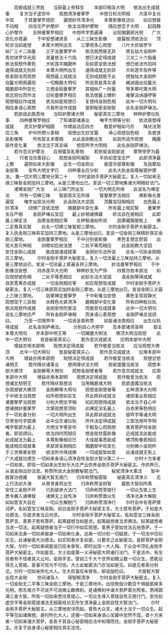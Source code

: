<!-- { "loadSidebar": true } -->
　　而彼成就三界胜　　当获最上帝释宝
　　本部印相及大明　　依法出生成就事
　　复次当于虚空中　　观想清净曼拏罗
　　中想日轮光明相　　大莲华复光中现
　　于其曼拏罗周匝　　遍想妙月清净光
　　本尊影像依法仪　　如应想彼不动相
　　四宝庄严护摩炉　　依法当用护摩物
　　随应想念于大明　　起寂静心护摩作
　　五种曼拏罗相应　　中想吽字悉遍满
　　出现羯磨部光明　　广大变化亦周遍
　　于中安想诸贤圣　　从三三昧生影像
　　彼最胜顶依法仪　　顶轮亦当如是想
　　本尊大明所出生　　三摩呬多心观想
　　八叶大优钵罗华　　纵广三十二指量
　　又于法曼拏罗中　　依法观想彼无异
　　想五钴大金刚杵　　青优钵罗华光现
　　其量依法十六指　　想已决定得成就
　　三叉二十六指量　　依法观想作黄色
　　大轮莲华羯磨杵　　及如意宝依法想
　　想已依法作加持　　速得成就无别异
　　本尊大明所出生　　速得成就无别异
　　大轮莲华及杵等　　依金刚法而观想
　　观想最上成就法　　无别成就胜于此
　　想独钴大金刚杵　　焰鬘光明周遍现
　　一切羯磨大明句　　所说皆是真实语
　　朅讷誐出焰鬘光　　羯磨部中所变化
　　又想金刚曼拏罗　　其相纵广一肘量
　　弩多唧吒等大明　　依忿怒仪而作法
　　日轮曼拏罗相应　　依法想最上幖帜
　　难拏没讷誐啰等　　观想相应作成就
　　依法如是观想已　　复想持金刚色相
　　此中一切大明句　　相应身语心观想
　　大智所说作成就　　是即秘密金刚智
　　此名金刚萨埵法。
　　若欲成此胜悉地　　当知护摩诸大明
　　秘密真实三摩地　　种种护摩仪轨事
　　四种曼拏罗相应　　了知诸部诸事业
　　唵字大明等分别　　依法观想得成就
　　息灾护摩炉相圆　　作增益法应四方
　　敬爱炉相如弓形　　降伏法用应三角
　　炉中所燃火善相　　观想出生妙甘露
　　谛心观想自色相　　及彼贤圣影像等
　　所有部主本尊相　　从此金刚教出生
　　如其所说作观想　　羯磨部作变化事
　　依法当于其舌端　　想现吽字大明相
　　此名金刚萨埵法。
　　若作息灾护摩法　　应用蜜及乳等物
　　若依智金刚部说　　摩贺带罗为最上
　　行者当住善寂心　　观想金刚阿阇梨
　　手执如意宝庄严　　此即清净最上教
　　遍照如来大影像　　出生一切金刚众
　　彼莲华部尊影像　　及迦摩焰金刚等
　　安布大明文字已　　四种事业应分别
　　此名大执金刚尊秘密护摩法。
集一切大明三摩地分第二十
　　尔时金刚手菩萨大秘密主。复入一切如来无缘三昧智金刚加持三摩地。从是三摩地出已。宣说一切三摩地集诸大明精妙法门。
　　诸佛金刚广大法　　从三昧门所出生
　　一切大明无所缘　　此说名为禅定法
　　所有一切佛三昧　　智部真实无所缘
　　智曼拏罗法相应　　佛影像光普遍现
　　唵字出现法光明　　此金刚法大坚固
　　顶戴宝冠相相应　　白色最上妙清净
　　四臂广目依法想　　羯磨部中变化事
　　所有最上相应智　　曼拏罗生庄严相
　　金刚萨埵众宝冠　　最上妙相诸佛藏
　　妙法自在彼相应　　此即最上禅定法
　　迦摩金刚相应等　　五种智通如所说
　　迦摩藏摄彼胜上　　佛二足尊真实智
　　此名一切佛三昧智部三摩地。
　　尔时金刚手菩萨大秘密主。复入执金刚三昧真实加持三摩地。从是三摩地出已。宣说一切金刚三昧精妙真实金刚三摩地。
　　金刚曼拏罗相应　　于中分别彼影像
　　黑色复想忿怒容　　出现大恶可怖相
　　四臂如应依法想　　二处平等而相应
　　此金刚教大坚固　　安住金刚心成就
　　能成就诸成就事　　金刚妙乐法所说
　　此名一切执金刚相应三摩地。
　　尔时金刚手菩萨大秘密主。复入一切法最上三昧加持三摩地。从是三摩地出已。宣说一切法最上普遍吉祥三摩地。
　　妙法曼拏罗相应　　于中影像当安想
　　持赤莲华大光明　　种种妙宝为严饰
　　四臂亦依本部法　　如应观想彼色相
　　二处平等悉相应　　此妙乐法大坚固
　　语金刚等得成就　　自悲愿等亦成就
　　一切金刚相应等　　如应观想皆成就
　　尔时金刚手菩萨大秘密主。复入一切三昧部真实加持金刚三摩地。从是三摩地出已。宣说金刚三叉最上三昧三摩地。
　　迦摩禅定曼拏罗　　于中影像当安想
　　黄色复现寂静光　　观想现于三目相
　　水精色光甚清净　　磨羯部中变化事
　　所有四种胜仪轨　　依法观想作成就
　　金刚安怛陀那法　　而能安住成就事
　　此中一切大明句　　说名三摩地庄严
　　所有金刚萨埵相　　而身语心善观想
　　金刚萨埵总说颂曰。
　　乃至一切境界中　　一切贤圣普称赞
　　如是诸法悉相应　　出生仪轨得成就
　　此名金刚萨埵法。
　　分别自心大明字　　及本部诸贤圣明
　　部主本尊大明句　　并本部中明王等
　　一切羯磨大明法　　佛顶大明当观想
　　此中一切大明句　　皆是秘密真实心
　　若作息灾成就法　　应明本部中大明
　　增益亦用本部明　　观想决定得成就
　　若作敬爱当依法　　应当观想大佛顶
　　此中一切大明句　　皆是秘密真实心
　　若作息灾成就法　　应用本部中大明
　　增益亦用本部明　　观想决定得成就
　　若作敬爱当依法　　观想忿怒诸明王
　　若作降伏诸事业　　想用降伏法大明
　　若欲遣魔当依法　　观想本部大佛顶
　　金刚橛等大明句　　观想金刚使者等
　　若作息灾成就法　　应用本部中大明
　　增益亦用本部明　　观想决定得成就
　　若作敬爱当依法　　观想诸忿怒明王
　　若作降伏观想法　　当用羯磨诸大明
　　若欲遣魔当依法　　亦观想彼大佛顶
　　金刚橛等大明句　　观想金刚使者等
　　五种清净大光明　　于中依法当观想
　　如所观想如实生　　异此即非成就法
　　诸部事业若相应　　诸曼拏罗当观想
　　分别大明文字相　　如应观想得成就
　　依法当于自心中　　想诸微妙曼拏罗
　　次第观想至顶轮　　此禅定法名最上
　　白赤黑等色相应　　于一切处善分别
　　一切大明所出生　　异此即非成就法
　　彼吽字等诸大明　　莎贺发吒字圆满
　　此中出生诸仪轨　　所作决定得成就
　　三部法用吽字明　　唵字智部为最上
　　大明文字等安布　　于额及心而观想
　　普贤菩萨持金刚者。即说颂曰。
　　依法四时而相应　　想金刚甘露影像
　　近成就法此能成　　此成就法为最上
　　本尊影像相应已　　大成就事悉能成
　　佛顶影像若相应　　能成相应成就事
　　本部贤圣相相应　　羯磨部中现变化
　　分别微小金刚杵　　于三世佛善安想
　　依法所作得成佛　　一切成就皆如意
　　此诸成就无有上　　广大成就功德生
一切如来身语心清净自性金刚大智分第二十一
　　尔时十方来者一切如来。即现一切如来出生妙乐大庄严云供养金刚手菩萨大秘密主。作供养已。从语金刚出妙法音。称赞所说大金刚教秘密法门。
　　秘密清净大乘法　　智中胜智功德藏
　　普遍大智无我门　　归命称赞秘密智
　　秘密真实清净义　　无上行法如大海
　　从普贤身而出生　　归命称赞金刚智
　　最胜大智如所乘　　安住三金刚不坏
　　已到彼岸大法门　　归命称赞菩提行
　　一切众生胜上生　　悉令趣入诸佛智
　　诸佛无上自性净　　归命称赞救众生
　　清净法身大解脱　　如如意宝大自在
　　一切众生解脱门　　归命称赞清净行
　　尔时会中有菩萨摩诃萨。名如意宝三昧金刚。前白金刚手菩萨大秘密主言。大士若有菩萨。于如是大功德法。乐欲求者当云何求。
　　尔时金刚手菩萨大秘密主。告如意宝三昧金刚菩萨言。善男子若有菩萨。起离疑想当如是求。起离疑想者当求佛法。起离疑想者当求一切法。起离疑想者当于一切行中如实观想。善男子譬如住法云地菩萨。于一切如来法身一切如来报身一切如来化身。远离一切分别一切疑惑。于一切法中住如实见。此诸秘密大功德法。如实知者亦复如是。以要言之此秘密法。是即菩萨金刚大智。尔时一切如来闻是说已叹未曾有。即时出现一大人相。于众会中顶礼金刚手菩萨大秘密主。作如是言。大士如是第一义谛秘密大明诸行法门。于是法中。有生信者有不信者其义云何。金刚手言。譬如三千大千世界如微尘数一切众生。悉能证得无上菩提。是事可信为不可信。大士此秘密法门亦当如是见。如是见者离分别见。尔时一切如来所化大人。生大欢喜叹未曾有。即说伽陀曰。
　　大哉智大智　　出现大金刚
　　世间诸盲人　　得智眼清净
　　尔时金刚手菩萨大秘密主。复入一切金刚无二平等三昧金刚三摩地。于是三摩地中。出现殑伽沙数百千俱胝那庾多光明。照东南方不可说不可说微尘数佛刹。是诸佛刹中诸大菩萨蒙光照者。悉得圆满三身大智。所有一切如来悉住菩提心。一切众生得入菩提自性无畏行门。安住如虚空平等金刚菩提诸法无相离戏论无所生清净最上金刚自性大智法门。
　　尔时金刚手菩萨大秘密主。从三摩地安详而起。普告大众言。诸大士当于一切众生。起平等见如诸佛想。是时所化大人。还摄一切如来身语心宝藏中忽然不现。彼十方来者一切如来诸大菩萨。各各于其自心秘密相应法中如理而住。金刚手菩萨大秘密主。亦复于自身语心秘密相应真实法住。

